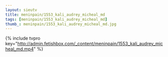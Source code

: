 ```yaml
--- 
layout: sieutv
title: meninpain/1553_kali_audrey_micheal_md
tags: [meninpain/1553_kali_audrey_micheal_md]
thumb_: meninpain/1553_kali_audrey_micheal_md.jpg
---
```

{% include tvpro key="http://admin.fetishbox.com/_content/meninpain/1553_kali_audrey_micheal_md.mp4" %} 
